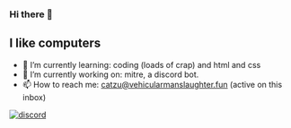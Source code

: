 ### Hi there 👋
## **I like computers**


- 🌱 I’m currently learning: coding (loads of crap) and html and css
- 🔭 I’m currently working on: mitre, a discord bot.
- 📫 How to reach me: catzu@vehicularmanslaughter.fun (active on this inbox)

<a href="https://discord.com/users/459268741138612226"><img src="https://discord.c99.nl/widget/theme-2/889154339535458335.png" alt="discord"/></a>
